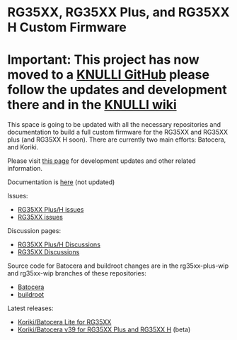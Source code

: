 # RG35XX, RG35XX Plus, and RG35XX H Custom Firmware

# Important: This project has now moved to a [KNULLI GitHub](https://github.com/knulli-cfw) please follow the updates and development there and in the [KNULLI wiki](https://knulli.org)

This space is going to be updated with all the necessary repositories and documentation to build a full custom firmware for the RG35XX and RG35XX plus (and RG35XX H soon). There are currently two main efforts: Batocera, and Koriki.

Please visit [this page](https://ko-fi.com/acmeplus) for development updates and other related information.

Documentation is [here](https://rg35xx-cfw.github.io) (not updated)

Issues:
* [RG35XX Plus/H issues](https://github.com/rg35xx-cfw/rg35xx-cfw.github.io/issues)
* [RG35XX issues](https://github.com/rg35xx-cfw/Koriki/issues)

Discussion pages:
* [RG35XX Plus/H Discussions](https://github.com/rg35xx-cfw/rg35xx-cfw.github.io/discussions)
* [RG35XX Discussions](https://github.com/rg35xx-cfw/Koriki/discussions)
  
Source code for Batocera and buildroot changes are in the rg35xx-plus-wip and rg35xx-wip branches of these repositories:
* [Batocera](https://github.com/rg35xx-cfw/batocera.linux)
* [buildroot](https://github.com/rg35xx-cfw/buildroot)

Latest releases: 
* [Koriki/Batocera Lite for RG35XX](https://github.com/rg35xx-cfw/Koriki/releases/tag/koriki_batocera_rg35xx_20240105)
* [Koriki/Batocera v39 for RG35XX Plus and RG35XX H](https://github.com/rg35xx-cfw/rg35xx-cfw.github.io/releases/tag/rg35xx_plus_h_batocera_20240220) (beta)

